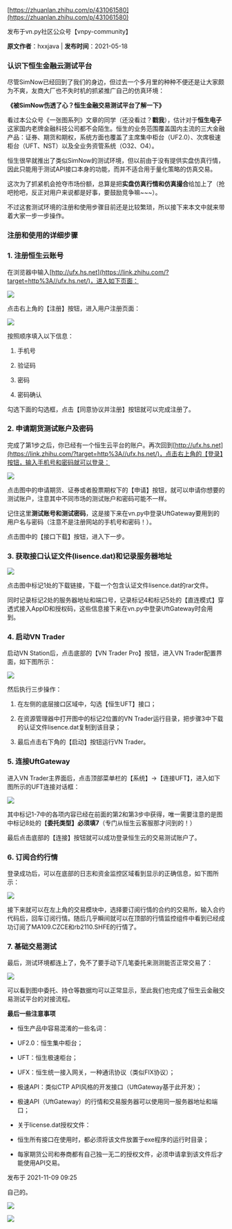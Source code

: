 [https://zhuanlan.zhihu.com/p/431061580](https://zhuanlan.zhihu.com/p/431061580)

发布于vn.py社区公众号【vnpy-community】

**原文作者**：hxxjava | **发布时间**：2021-05-18

### **认识下恒生金融云测试平台**

尽管SimNow已经回到了我们的身边，但过去一个多月里的种种不便还是让大家颇为不爽，友商大厂也不失时机的抓紧推广自己的仿真环境：

**《被SimNow伤透了心？恒生金融交易测试平台了解一下》**

看过本公众号《一张图系列》文章的同学（还没看过？**戳我**），估计对于**恒生电子**这家国内老牌金融科技公司都不会陌生。恒生的业务范围覆盖国内主流的三大金融产品：证券、期货和期权，系统方面也覆盖了主席集中柜台（UF2.0）、次席极速柜台（UFT、NST）以及全业务资管系统（O32、O4）。

恒生很早就推出了类似SimNow的测试环境，但以前由于没有提供实盘仿真行情，因此只能用于测试API接口本身的功能，而并不适合用于量化策略的仿真交易。

这次为了抓紧机会抢夺市场份额，总算是把**实盘仿真行情和仿真撮合**给加上了（抢吧抢吧，反正对用户来说都是好事，要鼓励竞争嘛~~~）。

不过这套测试环境的注册和使用步骤目前还是比较繁琐，所以接下来本文中就来带着大家一步一步操作。

### **注册和使用的详细步骤**

### **1. 注册恒生云账号**

在浏览器中输入[http://ufx.hs.net](https://link.zhihu.com/?target=http%3A//ufx.hs.net/)，进入如下页面：

![](https://gitee.com/hxc8/images5/raw/master/img/202407172334144.jpg)

点击右上角的【注册】按钮，进入用户注册页面：

![](https://gitee.com/hxc8/images5/raw/master/img/202407172334570.jpg)

按照顺序填入以下信息：

1. 手机号

1. 验证码

1. 密码

1. 密码确认

勾选下面的勾选框，点击【同意协议并注册】按钮就可以完成注册了。

### **2. 申请期货测试账户及密码**

完成了第1步之后，你已经有一个恒生云平台的账户。再次回到[http://ufx.hs.net](https://link.zhihu.com/?target=http%3A//ufx.hs.net/)，点击右上角的【登录】按钮，输入手机号和密码就可以登录：

![](https://gitee.com/hxc8/images5/raw/master/img/202407172334982.jpg)

点击图中的申请期货、证券或者股票期权下的【申请】按钮，就可以申请你想要的测试账户，注意其中不同市场的测试账户和密码可能不一样。

记住这里**测试账号和测试密码**，这是接下来在vn.py中登录UftGateway要用到的用户名与密码（注意不是注册网站的手机号和密码！）。

点击图中的【接口下载】按钮，进入下一步。

### **3. 获取接口认证文件(lisence.dat)和记录服务器地址**

![](https://gitee.com/hxc8/images5/raw/master/img/202407172334196.jpg)

点击图中标记1处的下载链接，下载一个包含认证文件lisence.dat的rar文件。

同时记录标记2处的服务器地址和端口号，记录标记4和标记5处的【直连模式】穿透式接入AppID和授权码，这些信息接下来在vn.py中登录UftGateway时会用到。

### **4. 启动VN Trader**

启动VN Station后，点击底部的【VN Trader Pro】按钮，进入VN Trader配置界面，如下图所示：

![](https://gitee.com/hxc8/images5/raw/master/img/202407172334715.jpg)

然后执行三步操作：

1. 在左侧的底层接口区域中，勾选【恒生UFT】接口；

1. 在资源管理器中打开图中的标记2位置的VN Trader运行目录，把步骤3中下载的认证文件lisence.dat复制到该目录；

1. 最后点击右下角的【启动】按钮运行VN Trader。

### **5. 连接UftGateway**

进入VN Trader主界面后，点击顶部菜单栏的【系统】->【连接UFT】，进入如下图所示的UFT连接对话框：

![](https://gitee.com/hxc8/images5/raw/master/img/202407172334777.jpg)

其中标记1-7中的各项内容已经在前面的第2和第3步中获得，唯一需要注意的是图中标记8处的【**委托类型】必须填7**（专门从恒生云客服那才问到的！）

最后点击底部的【连接】按钮就可以成功登录恒生云的交易测试账户了。

### **6. 订阅合约行情**

登录成功后，可以在底部的日志和资金监控区域看到显示的正确信息，如下图所示：

![](https://gitee.com/hxc8/images5/raw/master/img/202407172334983.jpg)

接下来就可以在左上角的交易模块中，选择要订阅行情的合约的交易所，输入合约代码后，回车订阅行情。随后几乎瞬间就可以在顶部的行情监控组件中看到已经成功订阅了MA109.CZCE和rb2110.SHFE的行情了。

### **7. 基础交易测试**

最后，测试环境都连上了，免不了要手动下几笔委托来测测能否正常交易了：

![](https://gitee.com/hxc8/images5/raw/master/img/202407172334393.jpg)

可以看到图中委托、持仓等数据均可以正常显示，至此我们也完成了恒生云金融交易测试平台的对接流程。

**最后一些注意事项**

- 恒生产品中容易混淆的一些名词：

- UF2.0：恒生集中柜台；

- UFT：恒生极速柜台；

- UFX：恒生统一接入网关，一种通讯协议（类似FIX协议）；

- 极速API：类似CTP API风格的开发接口（UftGateway基于此开发）；

- 极速API（UftGateway）的行情和交易服务器可以使用同一服务器地址和端口；

- 关于license.dat授权文件：

- 恒生所有接口在使用时，都必须将该文件放置于exe程序的运行时目录；

- 每家期货公司和券商都有自己独一无二的授权文件，必须申请拿到该文件后才能使用API交易。

发布于 2021-11-09 09:25

自己的。

![](https://gitee.com/hxc8/images5/raw/master/img/202407172334556.jpg)

![](https://gitee.com/hxc8/images5/raw/master/img/202407172334805.jpg)